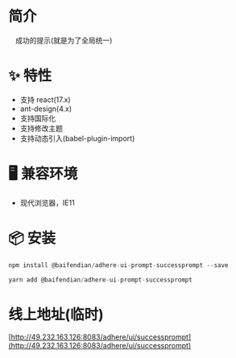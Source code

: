 # 简介
&ensp;&ensp;成功的提示(就是为了全局统一)

# ✨ 特性
- 支持 react(17.x)
- ant-design(4.x)
- 支持国际化
- 支持修改主题
- 支持动态引入(babel-plugin-import)

# 🖥 兼容环境
- 现代浏览器，IE11

# 📦 安装
```javascript
npm install @baifendian/adhere-ui-prompt-successprompt --save
``` 

```javascript
yarn add @baifendian/adhere-ui-prompt-successprompt
```

# 线上地址(临时)
[http://49.232.163.126:8083/adhere/ui/successprompt](http://49.232.163.126:8083/adhere/ui/successprompt)


